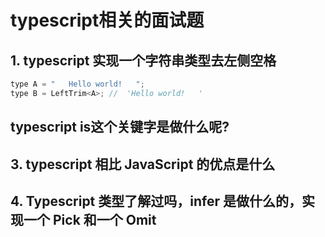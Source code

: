 # typescript相关的面试题

## 1. typescript 实现一个字符串类型去左侧空格

```js
type A = "   Hello world!   ";
type B = LeftTrim<A>; //  'Hello world!   '
```

## typescript is这个关键字是做什么呢?

## 3. typescript 相比 JavaScript 的优点是什么

## 4. Typescript 类型了解过吗，infer 是做什么的，实现一个 Pick 和一个 Omit